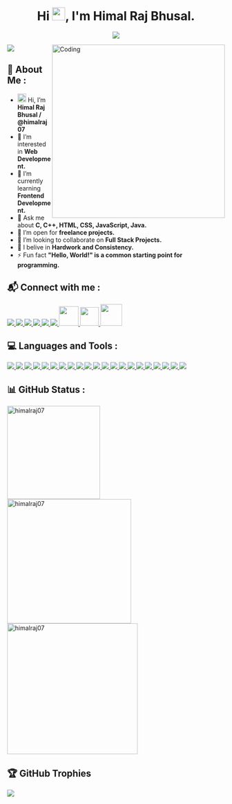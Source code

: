<h1 align="center">Hi <a href="#"><img src="https://media.giphy.com/media/hvRJCLFzcasrR4ia7z/giphy.gif" width="30"></a>, I'm Himal Raj Bhusal.</h1>

<p align="center">
<img src="https://readme-typing-svg.demolab.com/?lines=A%20passionate%20full%20stack%20%20developer%20from%20Nepal.;Contributed%20to%2015+%2B%20real%20world%20projects;1.5+%2B%20years%20of%20coding%20experience&font=Fira%20Code&center=true&width=700&height=45&color=FF3131&vCenter=true&pause=1000&size=25" /></a>
</p>

<a href="#"><img align="right" alt="Coding" width="400" src="https://cdn.dribbble.com/users/1162077/screenshots/3848914/programmer.gif"></a>
<p align="left"> <img src="https://komarev.com/ghpvc/?username=himalraj07&label=Profile%20views&color=0e75b6&style=flat"/> </p>

## 💫 About Me :
- <a href="#"><img src="https://media.giphy.com/media/hvRJCLFzcasrR4ia7z/giphy.gif" width="20"></a> Hi, I’m **Himal Raj Bhusal / @himalraj07**
- 👀 I’m interested in **Web Development.**
- 🌱 I’m currently learning **Frontend Development.**
- 💬 Ask me about **C, C++, HTML, CSS, JavaScript, Java.**
- 👯 I’m open for **freelance projects.**
- 💞️ I’m looking to collaborate on **Full Stack Projects.**
- 🔭 I belive in **Hardwork and Consistency.**
- ⚡ Fun fact **"Hello, World!" is a common starting point for programming.**

## 📬 Connect with me :
<p align="left"> 
  <a href="#"><img src="https://skillicons.dev/icons?i=twitter"> </a>
  <a href="https://www.linkedin.com/in/himalraj07/"><img src="https://skillicons.dev/icons?i=linkedin"> </a>
  <a href="#"><img src="https://skillicons.dev/icons?i=github"> </a>
  <a href="#"><img src="https://skillicons.dev/icons?i=instagram"> </a>
  <a href="#"><img src="https://skillicons.dev/icons?i=discord"> </a>
  <a href="#"><img src="https://skillicons.dev/icons?i=stackoverflow"> </a>
  <a href="#"><img src="https://upload.wikimedia.org/wikipedia/commons/b/b8/2021_Facebook_icon.svg" height="45"/> </a>
  <a href="#"><img src="https://raw.githubusercontent.com/rahuldkjain/github-profile-readme-generator/master/src/images/icons/Social/leet-code.svg" height="43"/> </a>
  <a href="https://www.youtube.com/@UntilEndGaming"><img src="https://raw.githubusercontent.com/rahuldkjain/github-profile-readme-generator/master/src/images/icons/Social/youtube.svg" height="50" width="50" /> </a>
</p>

## 💻 Languages and Tools :
<p align="left"> 
  <a href="https://github.com/himalraj07?tab=repositories&q=c+programming&type=&language=&sort="><img src="https://skillicons.dev/icons?i=c"> </a> 
  <a href="https://github.com/himalraj07?tab=repositories&q=cpp&type=&language=&sort="><img src="https://skillicons.dev/icons?i=cpp"> </a> 
  <a href="#"><img src="https://skillicons.dev/icons?i=html"> </a> 
  <a href="#"><img src="https://skillicons.dev/icons?i=css"> </a> 
  <a href="#"><img src="https://skillicons.dev/icons?i=js"> </a> 
  <a href="#"><img src="https://skillicons.dev/icons?i=bootstrap"> </a> 
  <a href="#"><img src="https://skillicons.dev/icons?i=sass"> </a> 
  <a href="#"><img src="https://skillicons.dev/icons?i=react"> </a> 
  <a href="#"><img src="https://skillicons.dev/icons?i=angular"> </a> 
  <a href="#"><img src="https://skillicons.dev/icons?i=nodejs"> </a> 
  <a href="#"><img src="https://skillicons.dev/icons?i=express"> </a> 
  <a href="#"><img src="https://skillicons.dev/icons?i=python"> </a> 
  <a href="#"><img src="https://skillicons.dev/icons?i=mongodb"> </a> 
  <a href="#"><img src="https://skillicons.dev/icons?i=mysql"> </a> 
  <a href="#"><img src="https://skillicons.dev/icons?i=vscode"> </a> 
  <a href="#"><img src="https://skillicons.dev/icons?i=visualstudio"> </a> 
  <a href="#"><img src="https://skillicons.dev/icons?i=replit"> </a> 
  <a href="#"><img src="https://skillicons.dev/icons?i=github"> </a> 
  <a href="#"><img src="https://skillicons.dev/icons?i=stackoverflow"> </a> 
  <a href="#"><img src="https://skillicons.dev/icons?i=git"> </a> 
  <a href="#"><img src="https://skillicons.dev/icons?i=figma"> </a>   
</p>

## 📊 GitHub Status :
<p><img align="left" width="215px" src="https://github-readme-stats.vercel.app/api/top-langs/?username=himalraj07&theme=radical&hide_border=false&include_all_commits=true&count_private=true&layout=compact" alt="himalraj07"/></p>
<p><img align="left" width="287px" src="https://github-readme-stats.vercel.app/api?username=himalraj07&show_icons=true&theme=radical&hide_border=false&include_all_commits=true&count_private=true" alt="himalraj07"/></p>
<p><img align="center" width="302px" src="https://github-readme-streak-stats.herokuapp.com/?user=himalraj07&theme=dark&hide_border=false" alt="himalraj07"/></p>

## 🏆 GitHub Trophies
![](https://github-profile-trophy.vercel.app/?username=himalraj07&theme=radical&no-frame=false&no-bg=false&margin-w=4)
